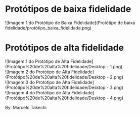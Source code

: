 # Protótipos de baixa fidelidade
![Imagem 1 do Protótipo de Baixa Fidelidade](Protótipo de baixa fidelidade/protótipo_baixa_fidelidade.png)
<br>

# Protótipos de alta fidelidade
![Imagem 1 do Protótipo de Alta Fidelidade](Protótipo%20de%20alta%20fidelidade/Desktop - 1.png)
<br>
![Imagem 2 do Protótipo de Alta Fidelidade](Protótipo%20de%20alta%20fidelidade/Desktop - 2.png)
<br>
![Imagem 3 do Protótipo de Alta Fidelidade](Protótipo%20de%20alta%20fidelidade/Desktop - 3.png)
<br>
![Imagem 4 do Protótipo de Alta Fidelidade](Protótipo%20de%20alta%20fidelidade/Desktop - 4.png)
<br>

By: Marcelo Takechi